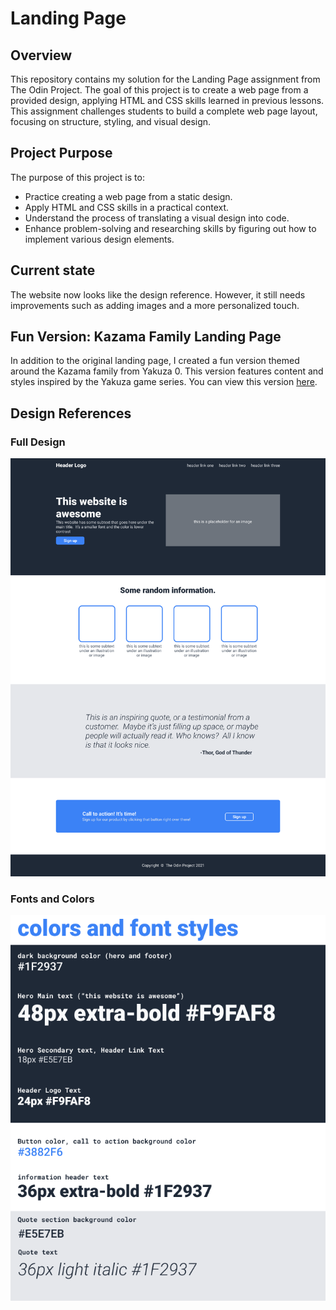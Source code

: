 # Landing Page

## Overview

This repository contains my solution for the Landing Page assignment from The Odin Project. The goal of this project is to create a web page from a provided design, applying HTML and CSS skills learned in previous lessons. This assignment challenges students to build a complete web page layout, focusing on structure, styling, and visual design.

## Project Purpose

The purpose of this project is to:

- Practice creating a web page from a static design.
- Apply HTML and CSS skills in a practical context.
- Understand the process of translating a visual design into code.
- Enhance problem-solving and researching skills by figuring out how to implement various design elements.

## Current state

The website now looks like the design reference. However, it still needs improvements such as adding images and a more personalized touch.

## Fun Version: Kazama Family Landing Page

In addition to the original landing page, I created a fun version themed around the Kazama family from Yakuza 0. This version features content and styles inspired by the Yakuza game series. You can view this version [here](shalakushka.github.io/landing-page/yakuza/yakuza.html).

## Design References

### Full Design

![Reference](references/01.png)

### Fonts and Colors

![Reference](references/02.png)
